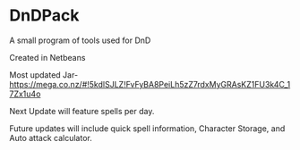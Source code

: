 DnDPack
=======

A small program of tools used for DnD

Created in Netbeans

Most updated Jar- https://mega.co.nz/#!5kdlSJLZ!FvFyBA8PeiLh5zZ7rdxMyGRAsKZ1FU3k4C_17Zx1u4o

Next Update will feature spells per day.

Future updates will include quick spell information, Character Storage, and Auto attack calculator.
